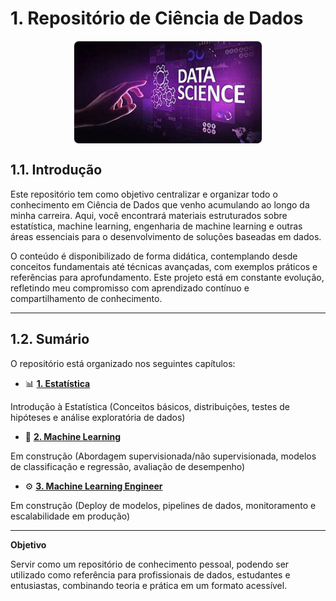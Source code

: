 # 1. Repositório de Ciência de Dados

<img 
    src="./image/data_science.jpeg" 
    alt="Data Science" 
    title="Data Science"
    width="300" 
    style="border: 1px solid #ddd; border-radius: 8px; display: block; margin: 0 auto;"
/>

## 1.1. Introdução
Este repositório tem como objetivo centralizar e organizar todo o conhecimento em Ciência de Dados que venho acumulando ao longo da minha carreira. Aqui, você encontrará materiais estruturados sobre estatística, machine learning, engenharia de machine learning e outras áreas essenciais para o desenvolvimento de soluções baseadas em dados.

O conteúdo é disponibilizado de forma didática, contemplando desde conceitos fundamentais até técnicas avançadas, com exemplos práticos e referências para aprofundamento. Este projeto está em constante evolução, refletindo meu compromisso com aprendizado contínuo e compartilhamento de conhecimento.

---

## 1.2. Sumário
O repositório está organizado nos seguintes capítulos:

- 📊 [**1. Estatística**](./1_estatistica/Introducao_estatistica.md)

Introdução à Estatística (Conceitos básicos, distribuições, testes de hipóteses e análise exploratória de dados)

- 🤖 [**2. Machine Learning**]()

Em construção (Abordagem supervisionada/não supervisionada, modelos de classificação e regressão, avaliação de desempenho)

- ⚙️ [**3. Machine Learning Engineer**]()

Em construção (Deploy de modelos, pipelines de dados, monitoramento e escalabilidade em produção)

---

**Objetivo**

Servir como um repositório de conhecimento pessoal, podendo ser utilizado como referência para profissionais de dados, estudantes e entusiastas, combinando teoria e prática em um formato acessível.
